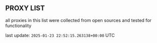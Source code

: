 ## PROXY LIST

all proxies in this list were collected from open sources and tested for functionality

last update: `2025-01-23 22:52:15.263138+00:00` UTC